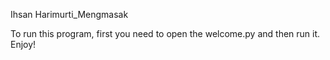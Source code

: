 Ihsan Harimurti_Mengmasak

To run this program, first you need to open the welcome.py and then run it. Enjoy!
